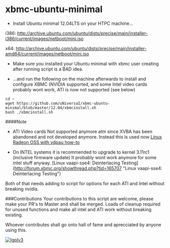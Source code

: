 xbmc-ubuntu-minimal
===================

* Install Ubuntu minimal 12.04LTS on your HTPC machine...

i386: http://archive.ubuntu.com/ubuntu/dists/precise/main/installer-i386/current/images/netboot/mini.iso

x64: http://archive.ubuntu.com/ubuntu/dists/precise/main/installer-amd64/current/images/netboot/mini.iso

* Make sure you installed your Ubuntu minimal with xbmc user creating after running script is a BAD idea.

* ...and run the following on the machine afterwards to install and configure XBMC (NVIDIA supported, and some Intel video cards probably wont work, ATI is now not supported (see below)

```
cd ~ 
wget https://github.com/uNiversaI/xbmc-ubuntu-minimal/blob/master/12.04/xbmcinstall.sh
bash ./xbmcinstall.sh
```

####Note

* ATI Video cards Not supported anymore atm since XVBA has been abandoned and not developed anymore.
Instead this is used now [Linux Radeon OSS with vdpau how-to](http://forum.xbmc.org/showthread.php?tid=174854 "Linux Radeon OSS with vdpau how-to")

* On INTEL systems it is recommended to upgrade to kernel 3.11rc1 (inclusive firmware update) It probably wont work anymore for some intel stuff anyway.
[Linux vaapi-sse4: Deinterlacing Testing] (http://forum.xbmc.org/showthread.php?tid=165707 "Linux vaapi-sse4: Deinterlacing Testing")

Both of that needs adding to script for options for each ATI and Intel without breaking nvidia.

###Contributions
Your contributions to this script are welcome, please make your PR's to Master and shall be merged.
Loads of cleanup required for unused functions and make all intel and ATI work without breaking existing.

Whoever contributes shall go onto hall of fame and aprecciated by anyone using this.

[![lgplv3](https://f.cloud.github.com/assets/3521959/153710/2745bbea-7601-11e2-8b61-c8ff3ef97d32.png)](http://www.gnu.org/licenses/lgpl.txt)
